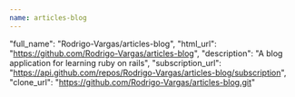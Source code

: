 ```yaml
---
name: articles-blog
---
```

"full_name": "Rodrigo-Vargas/articles-blog",
"html_url": "https://github.com/Rodrigo-Vargas/articles-blog",
"description": "A blog application for learning ruby on rails",
"subscription_url": "https://api.github.com/repos/Rodrigo-Vargas/articles-blog/subscription",
"clone_url": "https://github.com/Rodrigo-Vargas/articles-blog.git"      